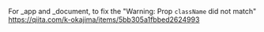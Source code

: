 For _app and _document, to fix the "Warning: Prop `className` did not match"
https://qiita.com/k-okajima/items/5bb305a1fbbed2624993